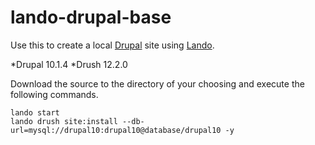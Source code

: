 # lando-drupal-base
Use this to create a local [Drupal](https://www.drupal.org/) site using [Lando](https://lando.dev/).

*Drupal 10.1.4
*Drush 12.2.0

Download the source to the directory of your choosing and execute the following commands.
```
lando start
lando drush site:install --db-url=mysql://drupal10:drupal10@database/drupal10 -y
```